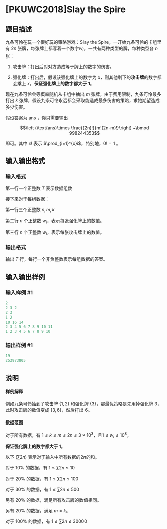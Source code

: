 # [PKUWC2018]Slay the Spire

## 题目描述

九条可怜在玩一个很好玩的策略游戏：Slay the Spire，一开始九条可怜的卡组里有 $2n$ 张牌，每张牌上都写着一个数字$w_i$，一共有两种类型的牌，每种类型各 $n$ 张：

1. 攻击牌：打出后对对方造成等于牌上的数字的伤害。

2. 强化牌：打出后，假设该强化牌上的数字为 $x$，则其他剩下的**攻击牌**的数字都会乘上 $x$。**保证强化牌上的数字都大于 1**。

现在九条可怜会等概率随机从卡组中抽出 $m$ 张牌，由于费用限制，九条可怜最多打出 $k$ 张牌，假设九条可怜永远都会采取能造成最多伤害的策略，求她期望造成多少伤害。

假设答案为 $\text{ans}$ ，你只需要输出

$$\left (\text{ans}\times \frac{(2n)!}{m!(2n-m)!}\right) ~\bmod 998244353$$

即可。其中 $x!$ 表示 $\prod_{i=1}^{x}i$，特别地，$0!=1$ 。

## 输入输出格式

### 输入格式

第一行一个正整数 $T$ 表示数据组数

接下来对于每组数据：

第一行三个正整数 $n,m,k$

第二行 $n$ 个正整数 $w_i$，表示每张强化牌上的数值。

第三行 $n$ 个正整数 $w_i$，表示每张攻击牌上的数值。

### 输出格式

输出 $T$ 行，每行一个非负整数表示每组数据的答案。

## 输入输出样例

### 输入样例 #1

```cpp
2
2 3 2
2 3
1 2
10 16 14
2 3 4 5 6 7 8 9 10 11
1 2 3 4 5 6 7 8 9 10
```


### 输出样例 #1

```cpp
19
253973805
```


## 说明

#### 样例解释

例如九条可怜抽到了攻击牌 $\{1,2\}$ 和强化牌 $\{3\}$，那最优策略是先用掉强化牌 $3$，此时攻击牌的数值变成 $\{3,6\}$，然后打出 $6$。

#### 数据范围

对于所有数据，有 $1\leq k\leq m\leq 2n\leq 3\times 10^3$，且$1\leq w_i\leq 10^8$。

**保证强化牌上的数字都大于 1**。

以下 $(\sum 2n)$ 表示对于输入中所有数据的$2n$的和。

对于 $10\%$ 的数据，有 $1\leq \sum 2n\leq 10$

对于 $20\%$ 的数据，有 $1\leq \sum 2n\leq 100$

对于 $30\%$ 的数据，有 $1\leq \sum 2n\leq 500$

另有 $20\%$ 的数据，满足所有攻击牌的数值相同。

另有 $20\%$ 的数据，满足 $m=k$。

对于 $100\%$ 的数据，有 $1\leq \sum 2n\leq 30000$

